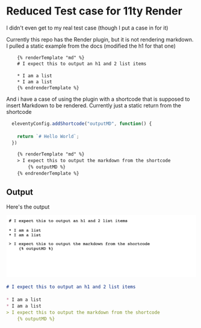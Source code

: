 # Reduced Test case for 11ty Render

I didn't even get to my real test case (though I put a case in for it)

Currently this repo has the Render plugin, but it is not rendering markdown. I pulled a static example from the docs (modified the h1 for that one) 

```
    {% renderTemplate "md" %}
    # I expect this to output an h1 and 2 list items
    
    * I am a list
    * I am a list
    {% endrenderTemplate %}
```

And i have a case of using the plugin with a shortcode that is supposed to insert Markdown to be rendered. Currently just a static return from the shortcode

```js 
  eleventyConfig.addShortcode("outputMD", function() {
   
    return `# Hello World`;
  })
```

```html
    {% renderTemplate "md" %}
    > I expect this to output the markdown from the shortcode
        {% outputMD %}
    {% endrenderTemplate %}
```

## Output

Here's the output

![Test case showing the markdown being output as a string](https://github.com/brob/eleventy-reducedtest-render/blob/main/test-case.png?raw=true)

```md
# I expect this to output an h1 and 2 list items

* I am a list
* I am a list
> I expect this to output the markdown from the shortcode
    {% outputMD %}
```